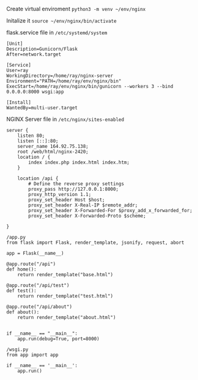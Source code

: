 Create virtual enviroment
`python3 -m venv ~/env/nginx`

Initalize it
`source ~/env/nginx/bin/activate`


flask.service file in `/etc/systemd/system`
```
[Unit]
Description=Gunicorn/Flask
After=network.target

[Service]
User=ray
WorkingDirectory=/home/ray/nginx-server
Environment="PATH=/home/ray/env/nginx/bin"
ExecStart=/home/ray/env/nginx/bin/gunicorn --workers 3 --bind 0.0.0.0:8000 wsgi:app

[Install]
WantedBy=multi-user.target
```

NGINX Server file in `/etc/nginx/sites-enabled`
```
server {
    listen 80;
    listen [::]:80;
    server_name 164.92.75.138;
    root /web/html/nginx-2420;
    location / {
        index index.php index.html index.htm;
    }

    location /api {
        # Define the reverse proxy settings
        proxy_pass http://127.0.0.1:8000;
        proxy_http_version 1.1;
        proxy_set_header Host $host;
        proxy_set_header X-Real-IP $remote_addr;
        proxy_set_header X-Forwarded-For $proxy_add_x_forwarded_for;
        proxy_set_header X-Forwarded-Proto $scheme;

}
```

```
/app.py
from flask import Flask, render_template, jsonify, request, abort

app = Flask(__name__)

@app.route("/api")
def home():
    return render_template("base.html")

@app.route("/api/test")
def test():
    return render_template("test.html")

@app.route("/api/about")
def about():
    return render_template("about.html")


if __name__ == "__main__":
    app.run(debug=True, port=8000)
```

```
/wsgi.py
from app import app

if __name__ == '__main__':
    app.run()
```
